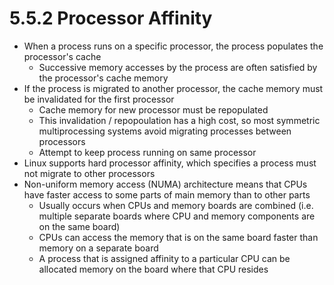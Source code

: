 # 5.5.2 Processor Affinity

* When a process runs on a specific processor, the process populates the processor's cache
  * Successive memory accesses by the process are often satisfied by the processor's cache memory
* If the process is migrated to another processor, the cache memory must be invalidated for the first processor
  * Cache memory for new processor must be repopulated
  * This invalidation / repopoulation has a high cost, so most symmetric multiprocessing systems avoid migrating processes between processors
  * Attempt to keep process running on same processor
* Linux supports hard processor affinity, which specifies a process must not migrate to other processors
* Non-uniform memory access (NUMA) architecture means that CPUs have faster access to some parts of main memory than to other parts
  * Usually occurs when CPUs and memory boards are combined (i.e. multiple separate boards where CPU and memory components are on the same board)
  * CPUs can access the memory that is on the same board faster than memory on a separate board
  * A process that is assigned affinity to a particular CPU can be allocated memory on the board where that CPU resides
